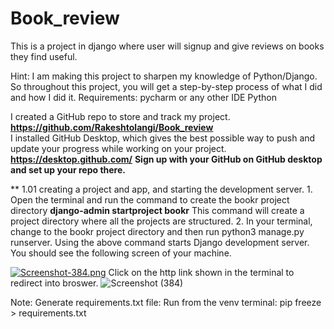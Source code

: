 
# Book_review
This is a project in django where user will signup and give reviews on books they find useful.


Hint: I am making this project to sharpen my knowledge of Python/Django. So throughout this project, you will get a step-by-step process of what I did and how I did it.
Requirements:
pycharm or any other IDE 
Python 

I created a GitHub repo to store and track my project. **https://github.com/Rakeshtolangi/Book_review**   
I installed GitHub Desktop, which gives the best possible way to push and update your progress while working on your project. **https://desktop.github.com/**
**Sign up with your GitHub on GitHub desktop and set up your repo there.**

** 1.01 creating a project and app, and starting the development server.
    1. Open the terminal and run the command to create the bookr project directory
    **django-admin startproject bookr**
    This command will create a project directory where all the projects are structured.
    2. In your terminal, change to the bookr project directory and then run
            python3 manage.py runserver.
    Using the above command starts Django development server.
You should see the following screen of your machine.


[![Screenshot-384.png](https://i.postimg.cc/y6RMqgbx/Screenshot-384.png)](https://postimg.cc/LhHCLXRF)
Click on the http link shown in the terminal to redirect into broswer.
![Screenshot (384)](https://github.com/Rakeshtolangi/Book_review/assets/37937939/bcefdf22-6622-4e87-a92d-e87b59fcf619)



Note: Generate requirements.txt file: Run from the venv terminal:  pip freeze > requirements.txt

